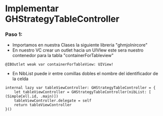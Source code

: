 #  Implementar GHStrategyTableController

### Paso 1:
* Importamos en nuestra Clases la siguiente libreria "ghmjolnircore"
* En nuestro VC crear un outlet hacia un UIVIew este sera nuestro contenedor para la tabla "containerForTableview"

```IBOutlet
@IBOutlet weak var containerForTableView: UIView!
```
* En NibList puede ir entre comillas dobles el nombre del identificador de la celda


```Creamos un lazy var de la siguiente manera
internal lazy var tableViewController: GHStrategyTableController = {
    let tableViewController = GHStrategyTableController(nibList: [ (SimpleCell.id, .main)])
    tableViewController.delegate = self
    return tableViewController
}()
```

